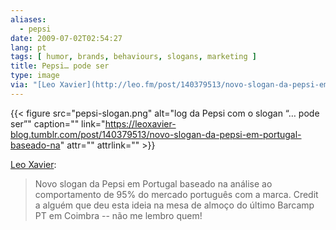 ```yaml
---
aliases:
  - pepsi
date: 2009-07-02T02:54:27
lang: pt
tags: [ humor, brands, behaviours, slogans, marketing ]
title: Pepsi… pode ser
type: image
via: "[Leo Xavier](http://leo.fm/post/140379513/novo-slogan-da-pepsi-em-portugal-baseado-na)"
---
```


{{< figure src="pepsi-slogan.png" alt="log da Pepsi com o slogan “… pode ser”" caption="" link="https://leoxavier-blog.tumblr.com/post/140379513/novo-slogan-da-pepsi-em-portugal-baseado-na" attr="" attrlink="" >}}

[Leo Xavier](https://leoxavier-blog.tumblr.com/post/140379513/novo-slogan-da-pepsi-em-portugal-baseado-na):

> Novo slogan da Pepsi em Portugal baseado na análise ao comportamento de 95% do mercado português com a marca. Credit a alguém que deu esta ideia na mesa de almoço do último Barcamp PT em Coimbra -- não me lembro quem!
